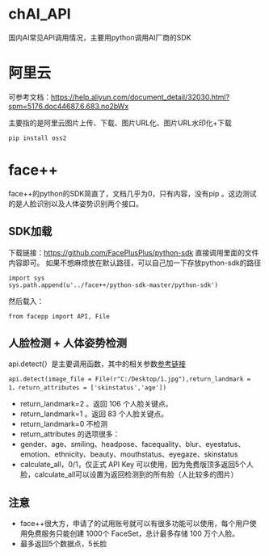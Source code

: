# chAI_API

国内AI常见API调用情况，主要用python调用AI厂商的SDK



# 阿里云

可参考文档：https://help.aliyun.com/document_detail/32030.html?spm=5176.doc44687.6.683.no2bWx


主要指的是阿里云图片上传、下载、图片URL化、图片URL水印化+下载

```
pip install oss2
```

# face++
face++的python的SDK简直了，文档几乎为0，只有内容，没有pip 。这边测试的是人脸识别以及人体姿势识别两个接口。

## SDK加载
下载链接：https://github.com/FacePlusPlus/python-sdk
直接调用里面的文件内容即可。
如果不想麻烦放在默认路径，可以自己加一下存放python-sdk的路径
```
import sys
sys.path.append(u'../face++/python-sdk-master/python-sdk')
```
然后载入：

```
from facepp import API, File
```

## 人脸检测 + 人体姿势检测
api.detect(）是主要调用函数，其中的相关参数[参考链接](https://console.faceplusplus.com.cn/documents/4888373)


```
api.detect(image_file = File(r"C:/Desktop/1.jpg"),return_landmark = 1，return_attributes = ['skinstatus','age'])
```

 - return_landmark=2 。返回 106 个人脸关键点。
 - return_landmark=1	。返回 83 个人脸关键点。
 - return_landmark=0	不检测
 - return_attributes 的选项很多：
 - gender、age、smiling、headpose、facequality、blur、eyestatus、emotion、ethnicity、beauty、mouthstatus、eyegaze、skinstatus
 - calculate_all，0/1，仅正式 API Key
   可以使用，因为免费版顶多返回5个人脸，calculate_all可以设置为返回检测到的所有脸（人比较多的图片）
   
## 注意
 - face++很大方，申请了的试用账号就可以有很多功能可以使用，每个用户使用免费服务只能创建 1000个 FaceSet，总计最多存储 100 万个人脸。
 - 最多返回5个数据点，5长脸

